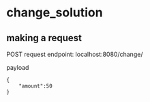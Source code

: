 # change_solution

## making a request

POST request
endpoint: localhost:8080/change/

payload
```
{
    "amount":50
}
```
